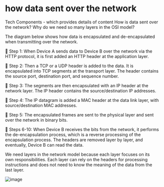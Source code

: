# how data sent over the network
Tech Components - which provides details of content
How is data sent over the network? Why do we need so many layers in the OSI model?

The diagram below shows how data is encapsulated and de-encapsulated when transmitting over the network.

🔹 Step 1: When Device A sends data to Device B over the network via the HTTP protocol, it is first added an HTTP header at the application layer.

🔹 Step 2: Then a TCP or a UDP header is added to the data. It is encapsulated into TCP segments at the transport layer. The header contains the source port, destination port, and sequence number.

🔹 Step 3: The segments are then encapsulated with an IP header at the network layer. The IP header contains the source/destination IP addresses.

🔹 Step 4: The IP datagram is added a MAC header at the data link layer, with source/destination MAC addresses.

🔹 Step 5: The encapsulated frames are sent to the physical layer and sent over the network in binary bits.

🔹 Steps 6-10: When Device B receives the bits from the network, it performs the de-encapsulation process, which is a reverse processing of the encapsulation process. The headers are removed layer by layer, and eventually, Device B can read the data.

We need layers in the network model because each layer focuses on its own responsibilities. Each layer can rely on the headers for processing instructions and does not need to know the meaning of the data from the last layer.

![image](https://user-images.githubusercontent.com/115500959/201828682-d8263af1-4309-4be4-b1a5-026933808aae.png)
